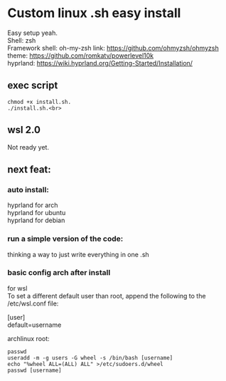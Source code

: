 # Custom linux .sh easy install

Easy setup yeah.<br>
Shell: zsh<br>
Framework shell: oh-my-zsh link: https://github.com/ohmyzsh/ohmyzsh<br>
theme: https://github.com/romkatv/powerlevel10k<br>
hyprland: https://wiki.hyprland.org/Getting-Started/Installation/<br>

## exec script
```dos
chmod +x install.sh.
./install.sh.<br>
```

## wsl 2.0
<a name = "for wsl 2.0"></a>
Not ready yet.

## next feat:
### auto install:
hyprland for arch<br>
hyprland for ubuntu<br>
hyprland for debian<br>

### run a simple version of the code:
thinking a way to just write everything in one .sh

### basic config arch after install
for wsl<br>
To set a different default user than root, append the following to the /etc/wsl.conf file:<br>

[user]<br>
default=username<br>

archlinux root:
```dos
passwd
useradd -m -g users -G wheel -s /bin/bash [username]
echo "%wheel ALL=(ALL) ALL" >/etc/sudoers.d/wheel
passwd [username]
```
